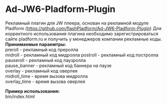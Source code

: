 Ad-JW6-Pladform-Plugin
======================
Рекламный плагин для JW плеера, основан на рекламной модуле Pladform (https://github.com/flashPladform/Ad-JW6-Pladform-Plugin)
Для корректного использования плагина необходимо зарегистрироваться сайте pladform.ru и получить у менеджеров компании рекламные коды.</br> 
<b>Принимаемые параемтры:</b></br>
preroll - рекламный код преролла</br> 
midroll - рекламный код мидролла
postroll - рекламный код постролла</br> 
pauseroll - рекламный код паузролла</br> 
pause_banner - рекламный код баннера на паузе</br> 
overlay - рекламный код оверлея</br> 
midroll_time - время вызова мидролла</br> 
overlay_time - время вызова оверлея</br> 

<b>Пример использования:</b></br> 
bin/index.html
